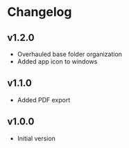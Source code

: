 # Changelog

## v1.2.0

- Overhauled base folder organization
- Added app icon to windows

## v1.1.0

- Added PDF export

## v1.0.0

- Initial version
